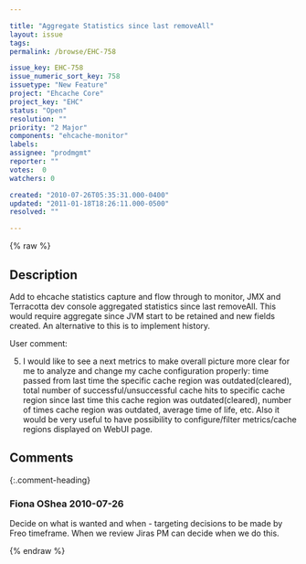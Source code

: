 ```yaml
---

title: "Aggregate Statistics since last removeAll"
layout: issue
tags: 
permalink: /browse/EHC-758

issue_key: EHC-758
issue_numeric_sort_key: 758
issuetype: "New Feature"
project: "Ehcache Core"
project_key: "EHC"
status: "Open"
resolution: ""
priority: "2 Major"
components: "ehcache-monitor"
labels: 
assignee: "prodmgmt"
reporter: ""
votes:  0
watchers: 0

created: "2010-07-26T05:35:31.000-0400"
updated: "2011-01-18T18:26:11.000-0500"
resolved: ""

---
```




{% raw %}



## Description

<div markdown="1" class="description">

Add to ehcache statistics capture and flow through to monitor, JMX and Terracotta dev console aggregated statistics since last removeAll. This would require aggregate since JVM start to be retained and new fields created. An alternative to this is to implement history. 



User comment:

5) I would like to see a next metrics to make overall picture more clear for me to analyze and change my cache configuration properly: time passed from last time the specific cache region was outdated(cleared), total number of successful/unsuccessful cache hits to specific cache region since last time this cache region was outdated(cleared), number of times cache region was outdated, average time of life, etc. Also it would be very useful to have possibility to configure/filter metrics/cache regions displayed on WebUI page. 




</div>

## Comments


{:.comment-heading}
### **Fiona OShea** <span class="date">2010-07-26</span>

<div markdown="1" class="comment">

Decide on what is wanted and when - targeting decisions to be made by Freo timeframe. When we review Jiras PM can decide when we do this.

</div>



{% endraw %}
